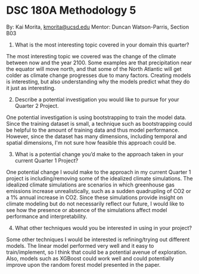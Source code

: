 # DSC 180A Methodology 5

By: Kai Morita, kmorita@ucsd.edu
Mentor: Duncan Watson-Parris, Section B03

1. What is the most interesting topic covered in your domain this quarter? 

The most interesting topic we covered was the change of the climate between now and the year 2100. Some examples are that precipitation near the equator will move north, and that some of the North Atlantic will get colder as climate change progresses due to many factors. Creating models is interesting, but also understanding why the models predict what they do it just as interesting.

2. Describe a potential investigation you would like to pursue for your Quarter 2 Project.

One potential investigation is using bootstrapping to train the model data. Since the training dataset is small, a technique such as bootstrapping could be helpful to the amount of training data and thus model performance. However, since the dataset has many dimensions, including temporal and spatial dimensions, I'm not sure how feasible this approach could be.

3. What is a potential change you’d make to the approach taken in your current Quarter 1 Project?

One potential change I would make to the approach in my current Quarter 1 project is including/removing some of the idealized climate simulations. The idealized climate simulations are scenarios in which greenhouse gas emissions increase unrealistically, such as a sudden quadrupling of CO2 or a 1% annual increase in CO2. Since these simulations provide insight on climate modeling but do not necessarily reflect our future, I would like to see how the presence or absence of the simulations affect model performance and interpretability.

4. What other techniques would you be interested in using in your project?

Some other techniques I would be interested is refining/trying out different models. The linear model performed very well and it easy to train/implement, so I think that could be a potential avenue of exploration. Also, models such as XGBoost could work well and could potentially improve upon the random forest model presented in the paper.